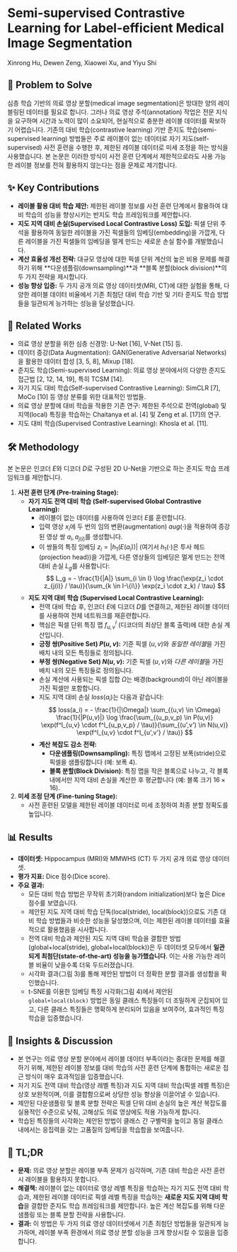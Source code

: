 # Semi-supervised Contrastive Learning for Label-efficient Medical Image Segmentation

Xinrong Hu, Dewen Zeng, Xiaowei Xu, and Yiyu Shi

## 🧩 Problem to Solve

심층 학습 기반의 의료 영상 분할(medical image segmentation)은 방대한 양의 레이블링된 데이터를 필요로 합니다. 그러나 의료 영상 주석(annotation) 작업은 전문 지식을 요구하며 시간과 노력이 많이 소요되어, 현실적으로 충분한 레이블 데이터를 확보하기 어렵습니다. 기존의 대비 학습(contrastive learning) 기반 준지도 학습(semi-supervised learning) 방법들은 주로 레이블이 없는 데이터로 자기 지도(self-supervised) 사전 훈련을 수행한 후, 제한된 레이블 데이터로 미세 조정을 하는 방식을 사용했습니다. 본 논문은 이러한 방식이 사전 훈련 단계에서 제한적으로라도 사용 가능한 레이블 정보를 전혀 활용하지 않는다는 점을 문제로 제기합니다.

## ✨ Key Contributions

* **레이블 활용 대비 학습 제안:** 제한된 레이블 정보를 사전 훈련 단계에서 활용하여 대비 학습의 성능을 향상시키는 반지도 학습 프레임워크를 제안합니다.
* **지도 지역 대비 손실(Supervised Local Contrastive Loss) 도입:** 픽셀 단위 주석을 활용하여 동일한 레이블을 가진 픽셀들의 임베딩(embedding)을 가깝게, 다른 레이블을 가진 픽셀들의 임베딩을 멀게 만드는 새로운 손실 함수를 개발했습니다.
* **계산 효율성 개선 전략:** 대규모 영상에 대한 픽셀 단위 계산의 높은 비용 문제를 해결하기 위해 **다운샘플링(downsampling)**과 **블록 분할(block division)**의 두 가지 전략을 제시합니다.
* **성능 향상 입증:** 두 가지 공개 의료 영상 데이터셋(MRI, CT)에 대한 실험을 통해, 다양한 레이블 데이터 비율에서 기존 최첨단 대비 학습 기반 및 기타 준지도 학습 방법들을 일관되게 능가하는 성능을 달성했습니다.

## 📎 Related Works

* 의료 영상 분할을 위한 심층 신경망: U-Net [16], V-Net [15] 등.
* 데이터 증강(Data Augmentation): GAN(Generative Adversarial Networks)을 활용한 데이터 합성 [3, 5, 8], Mixup [18].
* 준지도 학습(Semi-supervised Learning): 의료 영상 분야에서의 다양한 준지도 접근법 [2, 12, 14, 19], 특히 TCSM [14].
* 자기 지도 대비 학습(Self-supervised Contrastive Learning): SimCLR [7], MoCo [10] 등 영상 분류를 위한 대표적인 방법들.
* 의료 영상 분할에 대비 학습을 적용한 기존 연구: 제한된 주석으로 전역(global) 및 지역(local) 특징을 학습하는 Chaitanya et al. [4] 및 Zeng et al. [17]의 연구.
* 지도 대비 학습(Supervised Contrastive Learning): Khosla et al. [11].

## 🛠️ Methodology

본 논문은 인코더 $E$와 디코더 $D$로 구성된 2D U-Net을 기반으로 하는 준지도 학습 프레임워크를 제안합니다.

1. **사전 훈련 단계 (Pre-training Stage):**
    * **자기 지도 전역 대비 학습 (Self-supervised Global Contrastive Learning):**
        * 레이블이 없는 데이터를 사용하여 인코더 $E$를 훈련합니다.
        * 입력 영상 $x_i$에 두 번의 임의 변환(augmentation) $aug(\cdot)$을 적용하여 증강된 영상 쌍 $a_i, a_{j(i)}$를 생성합니다.
        * 이 쌍들의 특징 임베딩 $z_i = |h_1(E(a_i))|$ (여기서 $h_1(\cdot)$은 투사 헤드(projection head))을 가깝게, 다른 영상들의 임베딩은 멀게 만드는 전역 대비 손실 $L_g$를 사용합니다:
            $$ L_g = - \frac{1}{|A|} \sum_{i \in I} \log \frac{\exp(z_i \cdot z_{j(i)} / \tau)}{\sum_{k \in I-\{i\}} \exp(z_i \cdot z_k) / \tau} $$
    * **지도 지역 대비 학습 (Supervised Local Contrastive Learning):**
        * 전역 대비 학습 후, 인코더 $E$에 디코더 $D$를 연결하고, 제한된 레이블 데이터를 사용하여 전체 네트워크를 재훈련합니다.
        * 핵심은 픽셀 단위 특징 맵 $f^l_{u,v}$ (디코더의 최상단 블록 출력)에 대한 손실 계산입니다.
        * **긍정 쌍(Positive Set) $P(u,v)$:** 기준 픽셀 $(u,v)$와 *동일한 레이블*을 가진 배치 내의 모든 특징들로 정의됩니다.
        * **부정 쌍(Negative Set) $N(u,v)$:** 기준 픽셀 $(u,v)$와 *다른 레이블*을 가진 배치 내의 모든 특징들로 정의됩니다.
        * 손실 계산에 사용되는 픽셀 집합 $\Omega$는 배경(background)이 아닌 레이블을 가진 픽셀만 포함합니다.
        * 지도 지역 대비 손실 $loss(a_i)$는 다음과 같습니다:
            $$ loss(a_i) = - \frac{1}{|\Omega|} \sum_{(u,v) \in \Omega} \frac{1}{|P(u,v)|} \log \frac{\sum_{(u_p,v_p) \in P(u,v)} \exp(f^l_{u,v} \cdot f^l_{u_p,v_p} / \tau)}{\sum_{(u',v') \in N(u,v)} \exp(f^l_{u,v} \cdot f^l_{u',v'} / \tau)} $$
        * **계산 복잡도 감소 전략:**
            * **다운샘플링(Downsampling):** 특징 맵에서 고정된 보폭(stride)으로 픽셀을 샘플링합니다 (예: 보폭 4).
            * **블록 분할(Block Division):** 특징 맵을 작은 블록으로 나누고, 각 블록 내에서만 지역 대비 손실을 계산한 후 평균합니다 (예: 블록 크기 $16 \times 16$).
2. **미세 조정 단계 (Fine-tuning Stage):**
    * 사전 훈련된 모델을 제한된 레이블 데이터로 미세 조정하여 최종 분할 정확도를 높입니다.

## 📊 Results

* **데이터셋:** Hippocampus (MRI)와 MMWHS (CT) 두 가지 공개 의료 영상 데이터셋.
* **평가 지표:** Dice 점수(Dice score).
* **주요 결과:**
  * 모든 대비 학습 방법은 무작위 초기화(random initialization)보다 높은 Dice 점수를 보였습니다.
  * 제안된 지도 지역 대비 학습 단독(local(stride), local(block))으로도 기존 대비 학습 방법들과 비슷한 성능을 달성했으며, 이는 제한된 레이블 데이터를 효율적으로 활용했음을 시사합니다.
  * 전역 대비 학습과 제안된 지도 지역 대비 학습을 결합한 방법(global+local(stride), global+local(block))은 두 데이터셋 모두에서 **일관되게 최첨단(state-of-the-art) 성능을 능가했습니다**. 이는 사용 가능한 레이블 비율이 낮을수록 더욱 두드러졌습니다.
  * 시각화 결과(그림 3)를 통해 제안된 방법이 더 정확한 분할 결과를 생성함을 확인했습니다.
  * t-SNE를 이용한 임베딩 특징 시각화(그림 4)에서 제안된 `global+local(block)` 방법은 동일 클래스 특징들이 더 조밀하게 군집되어 있고, 다른 클래스 특징들은 명확하게 분리되어 있음을 보여주어, 효과적인 특징 학습을 입증했습니다.

## 🧠 Insights & Discussion

* 본 연구는 의료 영상 분할 분야에서 레이블 데이터 부족이라는 중대한 문제를 해결하기 위해, 제한된 레이블 정보를 대비 학습의 사전 훈련 단계에 통합하는 새로운 접근 방식이 매우 효과적임을 입증했습니다.
* 자기 지도 전역 대비 학습(영상 레벨 특징)과 지도 지역 대비 학습(픽셀 레벨 특징)은 상호 보완적이며, 이를 결합함으로써 상당한 성능 향상을 이끌어낼 수 있습니다.
* 제안된 다운샘플링 및 블록 분할 전략은 픽셀 단위 대비 손실의 높은 계산 복잡도를 실용적인 수준으로 낮춰, 고해상도 의료 영상에도 적용 가능하게 합니다.
* 학습된 특징들의 시각화는 제안된 방법이 클래스 간 구별력을 높이고 동일 클래스 내에서는 응집력을 갖는 고품질의 임베딩을 학습함을 보여줍니다.

## 📌 TL;DR

* **문제:** 의료 영상 분할은 레이블 부족 문제가 심각하며, 기존 대비 학습은 사전 훈련 시 레이블을 활용하지 못합니다.
* **해결책:** 레이블이 없는 데이터로 영상 레벨 특징을 학습하는 자기 지도 전역 대비 학습과, 제한된 레이블 데이터로 픽셀 레벨 특징을 학습하는 **새로운 지도 지역 대비 학습**을 결합한 준지도 학습 프레임워크를 제안합니다. 높은 계산 복잡도를 위해 다운샘플링 또는 블록 분할 전략을 사용합니다.
* **결과:** 이 방법은 두 가지 의료 영상 데이터셋에서 기존 최첨단 방법들을 일관되게 능가하며, 레이블 부족 환경에서 의료 영상 분할 성능을 크게 향상시킬 수 있음을 입증합니다.
